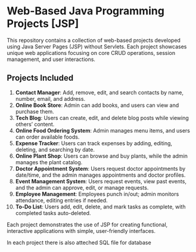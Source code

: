# Web-Based Java Programming Projects [JSP]

This repository contains a collection of web-based projects developed using Java Server Pages (JSP) without Servlets. Each project showcases unique web applications focusing on core CRUD operations, session management, and user interactions.

## Projects Included

1. **Contact Manager**: Add, remove, edit, and search contacts by name, number, email, and address.
2. **Online Book Store**: Admin can add books, and users can view and purchase them.
3. **Tech Blog**: Users can create, edit, and delete blog posts while viewing others’ content.
4. **Online Food Ordering System**: Admin manages menu items, and users can order available foods.
5. **Expense Tracker**: Users can track expenses by adding, editing, deleting, and searching by date.
6. **Online Plant Shop**: Users can browse and buy plants, while the admin manages the plant catalog.
7. **Doctor Appointment System**: Users request doctor appointments by date/time, and the admin manages appointments and doctor profiles.
8. **Event Management System**: Users request events, view past events, and the admin can approve, edit, or manage requests.
9. **Employee Management**: Employees punch in/out; admin monitors attendance, editing entries if needed.
10. **To-Do List**: Users add, edit, delete, and mark tasks as complete, with completed tasks auto-deleted.

Each project demonstrates the use of JSP for creating functional, interactive applications with simple, user-friendly interfaces.

In each project there is also atteched SQL file for database